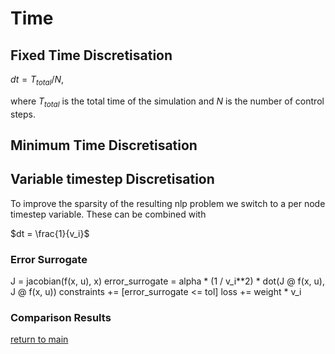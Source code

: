 # Time

## Fixed Time Discretisation

$dt = T_{total} / N$,

where $T_{total}$ is the total time of the simulation and $N$ is the number of control steps.

## Minimum Time Discretisation



## Variable timestep Discretisation

To improve the sparsity of the resulting nlp problem we switch to a per node timestep variable. These can be combined with 

$dt = \frac{1}{v_i}$


### Error Surrogate

J = jacobian(f(x, u), x)
error_surrogate = alpha * (1 / v_i**2) * dot(J @ f(x, u), J @ f(x, u))
constraints += [error_surrogate <= tol]
loss += weight * v_i


### Comparison Results

[return to main](../README.md)